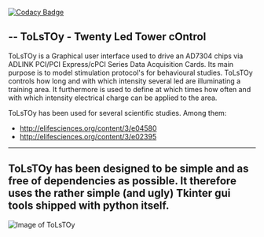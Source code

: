 [![Codacy Badge](https://api.codacy.com/project/badge/grade/830aad5f799d42e4a92f2384283412a5)](https://www.codacy.com/app/christian_7/ToLsTOy)

--
ToLsTOy -  Twenty Led Tower cOntrol
-------------
ToLsTOy is a Graphical user interface used to drive an AD7304 chips via ADLINK PCI/PCI Express/cPCI Series Data Acquisition Cards.
Its main purpose is to model stimulation protocol's for behavioural  studies. ToLsTOy controls how long and with which
intensity several led are illuminating a training area. It furthermore is used to define at which times how often
and with which intensity electrical charge can be applied to the area.

ToLsTOy has been used for several scientific studies. Among them:
* http://elifesciences.org/content/3/e04580
* http://elifesciences.org/content/3/e02395

-------------
ToLsTOy has been designed to be simple and as free of dependencies as possible. It therefore uses the rather simple
(and ugly) Tkinter gui tools shipped with python itself.
-------------

![Image of ToLsTOy](https://github.com/cgars/ToLsTOy/img/gui.png)

